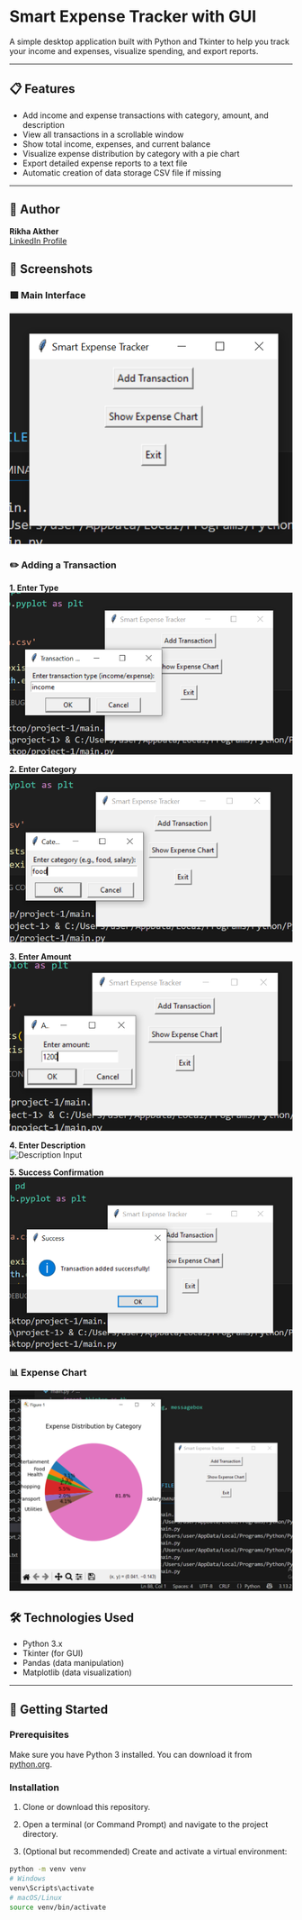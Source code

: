 # Smart Expense Tracker with GUI

A simple desktop application built with Python and Tkinter to help you track your income and expenses, visualize spending, and export reports.

---

## 📋 Features

- Add income and expense transactions with category, amount, and description
- View all transactions in a scrollable window
- Show total income, expenses, and current balance
- Visualize expense distribution by category with a pie chart
- Export detailed expense reports to a text file
- Automatic creation of data storage CSV file if missing

---

## 👤 Author

**Rikha Akther**  
[LinkedIn Profile](https://www.linkedin.com/in/rikha-akther/)



## 📸 Screenshots

### 🟩 Main Interface
![Main GUI](img/screenshot_1.png)

### ✏️ Adding a Transaction

**1. Enter Type**  
![Transaction Type Input](img/screenshot_2.png)

**2. Enter Category**  
![Category Input](img/screenshot_3.png)

**3. Enter Amount**  
![Amount Input](img/screenshot_4.png)

**4. Enter Description**  
![Description Input](img/screenshot_5.png)

**5. Success Confirmation**  
![Success Message](img/screenshot_6.png)

### 📊 Expense Chart
![Expense Chart](img/screenshot_7.png)



## 🛠️ Technologies Used

- Python 3.x  
- Tkinter (for GUI)  
- Pandas (data manipulation)  
- Matplotlib (data visualization)

---

## 🚀 Getting Started

### Prerequisites

Make sure you have Python 3 installed. You can download it from [python.org](https://www.python.org/downloads/).

### Installation

1. Clone or download this repository.

2. Open a terminal (or Command Prompt) and navigate to the project directory.

3. (Optional but recommended) Create and activate a virtual environment:

```bash
python -m venv venv
# Windows
venv\Scripts\activate
# macOS/Linux
source venv/bin/activate

